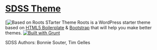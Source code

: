 # [SDSS Theme](http://www.sdss.org/)

[![Based on Roots STarter Theme](https://roots.com/)
Roots is a WordPress starter theme based on [HTML5 Boilerplate](http://html5boilerplate.com/) & [Bootstrap](http://getbootstrap.com/) that will help you make better themes.
[![Built with Grunt](https://cdn.gruntjs.com/builtwith.png)](http://gruntjs.com/)

SDSS Authors: Bonnie Souter, Tim Gelles